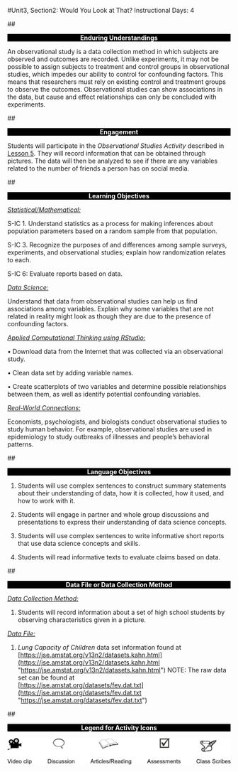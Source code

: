 #Unit3, Section2: Would You Look at That?
Instructional Days: 4

##<p style="background: black; color: white; text-align: center;">**Enduring Understandings**</p>
An observational study is a data collection method in which subjects are observed and outcomes are
recorded. Unlike experiments, it may not be possible to assign subjects to treatment and control groups in
observational studies, which impedes our ability to control for confounding factors. This means that
researchers must rely on existing control and treatment groups to observe the outcomes. Observational
studies can show associations in the data, but cause and effect relationships can only be concluded with
experiments.

##<p style="background: black; color: white; text-align: center;">**Engagement**</p>
Students will participate in the *Observational Studies Activity* described in [Lesson 5](lesson5.md). They will record
information that can be obtained through pictures. The data will then be analyzed to see if there are any
variables related to the number of friends a person has on social media.

##<p style="background: black; color: white; text-align: center;">**Learning Objectives**</p>
<ins>*Statistical/Mathematical:*</ins>

S-IC 1. Understand statistics as a process for making inferences about population parameters based on a
random sample from that population.

S-IC 3. Recognize the purposes of and differences among sample surveys, experiments, and
observational studies; explain how randomization relates to each.

S-IC 6: Evaluate reports based on data.

<ins>*Data Science:*</ins>

Understand that data from observational studies can help us find associations among variables. Explain
why some variables that are not related in reality might look as though they are due to the presence of
confounding factors.

<ins>*Applied Computational Thinking using RStudio:*</ins>

• Download data from the Internet that was collected via an observational study.

• Clean data set by adding variable names.

• Create scatterplots of two variables and determine possible relationships between them, as well
as identify potential confounding variables.

<ins>*Real-World Connections:*</ins>

Economists, psychologists, and biologists conduct observational studies to study human behavior. For
example, observational studies are used in epidemiology to study outbreaks of illnesses and people’s
behavioral patterns.

##<p style="background: black; color: white; text-align: center;">**Language Objectives**</p>
1. Students will use complex sentences to construct summary statements about their understanding
of data, how it is collected, how it used, and how to work with it.

2. Students will engage in partner and whole group discussions and presentations to express their
understanding of data science concepts.

3. Students will use complex sentences to write informative short reports that use data science
concepts and skills.

4. Students will read informative texts to evaluate claims based on data.

##<p style="background: black; color: white; text-align: center;">**Data File or Data Collection Method**</p>
<ins>*Data Collection Method:*</ins>

1. Students will record information about a set of high school students by observing characteristics
given in a picture.

<ins>*Data File:*</ins>

1. *Lung Capacity of Children* data set information found at<br>
    [https://jse.amstat.org/v13n2/datasets.kahn.html](https://jse.amstat.org/v13n2/datasets.kahn.html "https://jse.amstat.org/v13n2/datasets.kahn.html")
    NOTE: The raw data set can be found at<br>
    [https://jse.amstat.org/datasets/fev.dat.txt](https://jse.amstat.org/datasets/fev.dat.txt "https://jse.amstat.org/datasets/fev.dat.txt")

##<p style="background: black; color: white; text-align: center;">**Legend for Activity Icons**</p>
![legend](../img/legend.png)